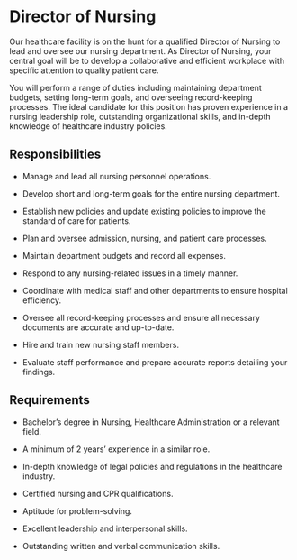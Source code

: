 # Director of Nursing

Our healthcare facility is on the hunt for a qualified Director of Nursing to lead and oversee our nursing department. As Director of Nursing, your central goal will be to develop a collaborative and efficient workplace with specific attention to quality patient care.

You will perform a range of duties including maintaining department budgets, setting long-term goals, and overseeing record-keeping processes. The ideal candidate for this position has proven experience in a nursing leadership role, outstanding organizational skills, and in-depth knowledge of healthcare industry policies.

## Responsibilities

* Manage and lead all nursing personnel operations.

* Develop short and long-term goals for the entire nursing department.

* Establish new policies and update existing policies to improve the standard of care for patients.

* Plan and oversee admission, nursing, and patient care processes.

* Maintain department budgets and record all expenses.

* Respond to any nursing-related issues in a timely manner.

* Coordinate with medical staff and other departments to ensure hospital efficiency.

* Oversee all record-keeping processes and ensure all necessary documents are accurate and up-to-date.

* Hire and train new nursing staff members.

* Evaluate staff performance and prepare accurate reports detailing your findings.

## Requirements

* Bachelor’s degree in Nursing, Healthcare Administration or a relevant field.

* A minimum of 2 years’ experience in a similar role.

* In-depth knowledge of legal policies and regulations in the healthcare industry.

* Certified nursing and CPR qualifications.

* Aptitude for problem-solving.

* Excellent leadership and interpersonal skills.

* Outstanding written and verbal communication skills.

